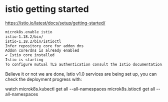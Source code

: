 # istio getting started

<https://istio.io/latest/docs/setup/getting-started/>

```bash
microk8s.enable istio
istio-1.18.2/bin/
istio-1.18.2/bin/istioctl
Infer repository core for addon dns
Addon core/dns is already enabled
✔ Istio core installed                                                             ✔ Istiod installed                                                             ✔ Ingress gateways installed                                                             ✔ Egress gateways installed                                                             ✔ Installation complete                                                              Making this installation the default for injection and validation.
Istio is starting 
To configure mutual TLS authentication consult the Istio documentation.
```

Believe it or not we are done, Istio v1.0 services are being set up, you can check the deployment progress with:

watch microk8s.kubectl get all --all-namespaces
microk8s.istioctl get all --all-namespaces

